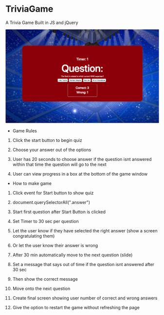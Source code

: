 # TriviaGame
A Trivia Game Built in JS and jQuery

![Trivia Game ScreenShot](assets/images/triviagame.png)

* Game Rules

1. Click the start button to begin quiz

2. Choose your answer out of the options

3. User has 20 seconds to choose answer if the question isnt answered within that time the question will go to the next

4. User can view progress in a box at the bottom of the game window

* How to make game

1. Click event for Start button to show quiz

2. document.querySelectorAll(".answer")

3. Start first question after Start Button is clicked

4. Set Timer to 30 sec per question

5. Let the user know if they have selected the right answer (show a screen congratulating them)

6. Or let the user know their answer is wrong

7. After 30 min automatically move to the next question (slide)

8. Set a message that says out of time if the question isnt answered after 30 sec 

9. Then show the correct message

10. Move onto the next question

11. Create final screen showing user number of correct and wrong answers

12. Give the option to restart the game without refreshing the page